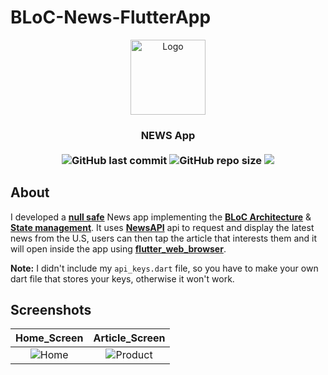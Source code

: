 # BLoC-News-FlutterApp
<p align="center">
<img src="https://user-images.githubusercontent.com/32794378/146693529-bf8b0a97-ef69-48ac-b5b1-43761d8394a6.png" alt="Logo" width="120">
</p>
<h3 align="center">NEWS App<br><br>
<img alt="GitHub last commit" src="https://img.shields.io/github/last-commit/ISL270/BLoC_News_FlutterApp">
<img alt="GitHub repo size" src="https://img.shields.io/github/repo-size/ISL270/BLoC_News_FlutterApp">
<img src="https://visitor-badge.glitch.me/badge?page_id=ISL270.BLoC_News_FlutterApp&right_color=red&left_text=visitors" /></h3>

## About
I developed a [**null safe**](https://dart.dev/null-safety) News app implementing the [**BLoC Architecture**](https://bloclibrary.dev/#/architecture) & [**State management**](https://pub.dev/packages/bloc). It uses [**NewsAPI**](https://newsapi.org/) api to request and display the latest news from the U.S, users can then tap the article that interests them and it will open inside the app using [**flutter_web_browser**](https://pub.dev/packages/flutter_web_browser).

**Note:** I didn't include my `api_keys.dart` file, so you have to make your own dart file that stores your keys, otherwise it won't work.

## Screenshots
| Home_Screen | Article_Screen |
| :---: | :---: |
| ![Home](https://user-images.githubusercontent.com/32794378/146693662-00ad3ba0-1ce2-4ccb-ab2f-526afaf985d5.png) | ![Product](https://user-images.githubusercontent.com/32794378/146693665-283f7e06-69ec-4408-b3b6-28895a8adc2f.png) |
